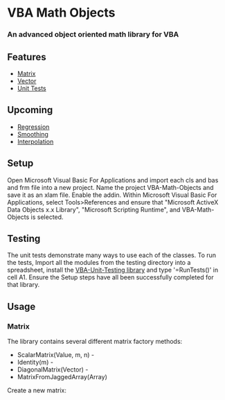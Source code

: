 VBA Math Objects
=====================

### An advanced object oriented math library for VBA

Features
--------
 * [Matrix](#matrix)
 * [Vector](#vector)
 * [Unit Tests](#unit-tests)

Upcoming
--------
 * [Regression](#regression)
 * [Smoothing](#smoothing)
 * [Interpolation](#interpolation)
 
 Setup
-----

Open Microsoft Visual Basic For Applications and import each cls and bas and frm file into a new project. Name the project VBA-Math-Objects and save it as an xlam file. Enable the addin. Within Microsoft Visual Basic For Applications, select Tools>References and ensure that  "Microsoft ActiveX Data Objects x.x Library", "Microsoft Scripting Runtime", and VBA-Math-Objects is selected.

 Testing
 -----
The unit tests demonstrate many ways to use each of the classes. To run the tests, Import all the modules from the testing directory into a spreadsheet, install the [VBA-Unit-Testing library](https://github.com/Beakerboy/VBA-Unit-Tester) and type '=RunTests()' in cell A1. Ensure the Setup steps have all been successfully completed for that library.
 
 Usage
-----

### Matrix
The library contains several different matrix factory methods:

 * ScalarMatrix(Value, m, n) -
 * Identity(m) -
 * DiagonalMatrix(Vector) -
 * MatrixFromJaggedArray(Array)

Create a new matrix:
```vb
```
